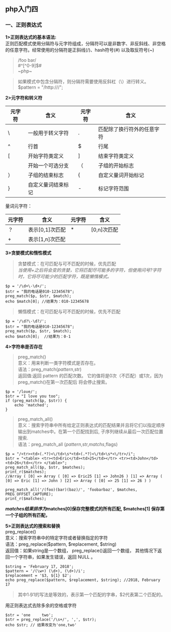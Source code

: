 ## php入门四<br>
### 一、正则表达式<br>
**1>正则表达式的基本语法:**<br>
正则匹配模式使用分隔符与元字符组成，分隔符可以是非数字、非反斜线、非空格的任意字符。经常使用的分隔符是正斜线(/)、hash符号(#) 以及取反符号(~)<br>
>/foo bar/<br>
#^[^0-9]$#<br>
~php~<br>

>如果模式中包含分隔符，则分隔符需要使用反斜杠（\）进行转义。<br>
$pattern = "/http:\/\//";

**2>元字符和转义符**

元字符 |  含义   | 元字符 | 含义 
---------|----------|----------|----------
 \ | 一般用于转义字符 | . | 匹配除了换行符外的任意字符 
 ^ | 行首 | $ | 行尾 
 [ | 开始字符类定义 | ] | 结束字符类定义 
 | | 开始一个可选分支 | （ | 子组的开始标志 
 ） | 子组的结束标志 | { | 自定义量词开始标记
 } | 自定义量词结束标记 | -|标记字符范围

量词元字符：

元字符 | 含义 | 元字符| 含义
---------|----------|---------|---------
 ？ | 表示[0,1]次匹配 | *| [0,n]次匹配
 \+ | 表示[1,n]次匹配 

**3>贪婪模式和惰性模式**
>贪婪模式：在可匹配与可不匹配的时候，优先匹配<br>
_当使用+之后将会变的贪婪，它将匹配尽可能多的字符，但使用问号?字符时，它将尽可能少的匹配字符，既是懒惰模式。_
```
$p = '/\d+\-\d+/';
$str = "我的电话是010-12345678";
preg_match($p, $str, $match);
echo $match[0]; //结果为：010-12345678
```

>懒惰模式：在可匹配与可不匹配的时候，优先不匹配
```
$p = '/\d?\-\d?/';
$str = "我的电话是010-12345678";
preg_match($p, $str, $match);
echo $match[0];  //结果为：0-1
```

**4>字符串是否存在**
>preg_match()<br>
    意义：用来判断一类字符模式是否存在。<br>
    语法：preg_match($pattern,$str)<br>
    返回值:返回 pattern 的匹配次数。 它的值将是0次（不匹配）或1次，因为preg_match()在第一次匹配后 将会停止搜索。
```
$p = '/love/';
$str = "I love you too";
if (preg_match($p, $str)) {
    echo 'matched';
}
```

>preg_match_all()<br>
    意义：搜索字符串中所有给定正则表达式的匹配结果并且将它们以指定顺序输出到matches中。在第一个匹配找到后, 子序列继续从最后一次匹配位置搜索.<br>
    语法：preg_match_all ($pattern,$str,$matchs,$flags)<br>
```
$p = "/<tr><td>(.*?)<\/td>\s*<td>(.*?)<\/td>\s*<\/tr>/i";
$str = "<table> <tr><td>Eric</td><td>25</td></tr> <tr><td>John</td><td>26</td></tr> </table>";
preg_match_all($p, $str, $matches);
print_r($matches);
//Array ( [0] => Array ( [0] => Eric25 [1] => John26 ) [1] => Array ( [0] => Eric [1] => John ) [2] => Array ( [0] => 25 [1] => 26 ) )
```

```
preg_match_all('/(foo)(bar)(baz)/', 'foobarbaz', $matches, PREG_OFFSET_CAPTURE);
print_r($matches);
```
**$matches结果排序为$matches[0]保存完整模式的所有匹配, $matches[1] 保存第一个子组的所有匹配，**

**5>正则表达式的搜索和替换**<br>
preg_replace()<br>
意义：搜索字符串中的特定字符或者替换指定的字符<br>
语法：preg_replace($pattern, $replacement, $string)<br>
返回值：如果string是一个数组， preg_replace()返回一个数组， 其他情况下返回一个字符串，如果发生错误，返回 NULL 。
```
$string = 'February 17, 2018';
$pattern = '/(\w+) (\d+), (\d+)/i';
$replacement = '$3, ${1} $2';
echo preg_replace($pattern, $replacement, $string); //2018, February 17
```
>其中${1}与$1的写法是等效的，表示第一个匹配的字串，$2代表第二个匹配的。

用正则表达式去除多余的空格或字符
```
$str = 'one     two';
$str = preg_replace('/\s+/', ',', $str);
echo $str; // 结果改变为'one,two'
```